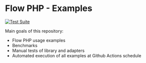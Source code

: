 # Flow PHP - Examples

[![Test Suite](https://github.com/flow-php/etl-examples/actions/workflows/test-suite.yml/badge.svg)](https://github.com/flow-php/etl-examples/actions/workflows/test-suite.yml)

Main goals of this repository: 

- Flow PHP usage examples
- Benchmarks
- Manual tests of library and adapters
- Automated execution of all examples at Github Actions schedule 

